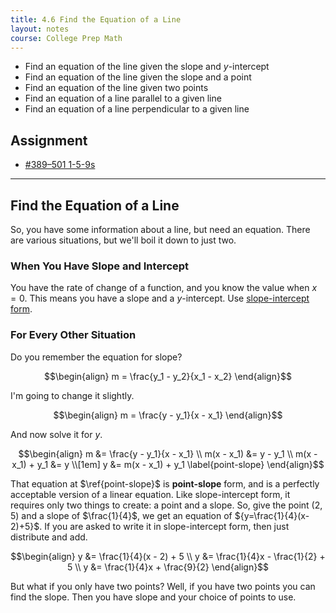 ```yaml
---
title: 4.6 Find the Equation of a Line
layout: notes
course: College Prep Math
---
```


- Find an equation of the line given the slope and $y$-intercept
- Find an equation of the line given the slope and a point
- Find an equation of the line given two points
- Find an equation of a line parallel to a given line
- Find an equation of a line perpendicular to a given line

## Assignment

- [#389–501 1-5-9s](https://openstax.org/books/elementary-algebra-2e/pages/4-6-find-the-equation-of-a-line#fs-id1169596554439)

---

## Find the Equation of a Line

So, you have some information about a line, but need an equation. There are various situations, but we'll boil it down to just two.

### When You Have Slope and Intercept

You have the rate of change of a function, and you know the value when $x=0$. This means you have a slope and a $y$-intercept. Use [slope-intercept form](./4-5-use-the-slope-intercept-form-of-an-equation-of-a-line.md).

### For Every Other Situation

Do you remember the equation for slope?

$$\begin{align}
m = \frac{y_1 - y_2}{x_1 - x_2}
\end{align}$$

I'm going to change it slightly.

$$\begin{align}
m = \frac{y - y_1}{x - x_1}
\end{align}$$

And now solve it for $y$.

$$\begin{align}
m &= \frac{y - y_1}{x - x_1} \\
m(x - x_1) &= y - y_1 \\
m(x - x_1) + y_1 &= y \\[1em]
y &= m(x - x_1) + y_1 \label{point-slope}
\end{align}$$

That equation at $\ref{point-slope}$ is **point-slope** form, and is a perfectly acceptable version of a linear equation. Like slope-intercept form, it requires only two things to create: a point and a slope. So, give the point $(2,5)$ and a slope of $\frac{1}{4}$, we get an equation of ${y=\frac{1}{4}(x-2)+5}$. If you are asked to write it in slope-intercept form, then just distribute and add.

$$\begin{align}
y &= \frac{1}{4}(x - 2) + 5 \\
y &= \frac{1}{4}x - \frac{1}{2} + 5 \\
y &= \frac{1}{4}x + \frac{9}{2}
\end{align}$$

But what if you only have two points? Well, if you have two points you can find the slope. Then you have slope and your choice of points to use.
